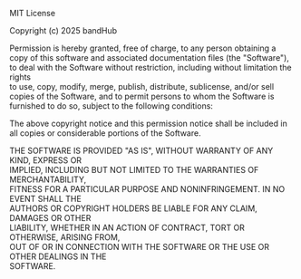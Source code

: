 MIT License

Copyright (c) 2025 bandHub

Permission is hereby granted, free of charge, to any person obtaining a copy
of this software and associated documentation files (the "Software"), to deal
with the Software without restriction, including without limitation the rights  
to use, copy, modify, merge, publish, distribute, sublicense, and/or sell     
copies of the Software, and to permit persons to whom the Software is         
furnished to do so, subject to the following conditions:

The above copyright notice and this permission notice shall be included in all
copies or considerable portions of the Software.

THE SOFTWARE IS PROVIDED "AS IS", WITHOUT WARRANTY OF ANY KIND, EXPRESS OR     
IMPLIED, INCLUDING BUT NOT LIMITED TO THE WARRANTIES OF MERCHANTABILITY,       
FITNESS FOR A PARTICULAR PURPOSE AND NONINFRINGEMENT. IN NO EVENT SHALL THE    
AUTHORS OR COPYRIGHT HOLDERS BE LIABLE FOR ANY CLAIM, DAMAGES OR OTHER         
LIABILITY, WHETHER IN AN ACTION OF CONTRACT, TORT OR OTHERWISE, ARISING FROM,  
OUT OF OR IN CONNECTION WITH THE SOFTWARE OR THE USE OR OTHER DEALINGS IN THE  
SOFTWARE.